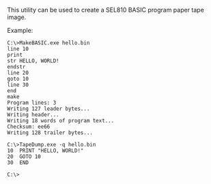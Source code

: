 This utility can be used to create a SEL810 BASIC program paper tape image.

Example:
```
C:\>MakeBASIC.exe hello.bin
line 10
print
str HELLO, WORLD!
endstr
line 20
goto 10
line 30
end
make
Program lines: 3
Writing 127 leader bytes...
Writing header...
Writing 18 words of program text...
Checksum: ee66
Writing 128 trailer bytes...

C:\>TapeDump.exe -q hello.bin
10  PRINT "HELLO, WORLD!"
20  GOTO 10
30  END

C:\>
```
